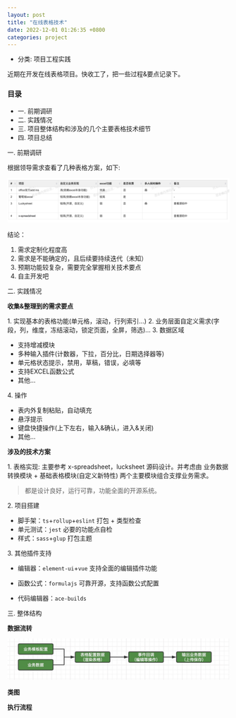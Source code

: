 ```yaml
---
layout: post
title: "在线表格技术"
date: 2022-12-01 01:26:35 +0800
categories: project
---
```


- 分类: 项目工程实践

近期在开发在线表格项目。快收工了，把一些过程&要点记录下。

### 目录

- 一. 前期调研
- 二. 实践情况
- 三. 项目整体结构和涉及的几个主要表格技术细节
- 四. 项目总结

<tg-tit>一. 前期调研</tg-tit>

根据领导需求查看了几种表格方案，如下:

<img class="shadow" src="/images/2022-12-01-1.jpg" >

结论：

1. 需求定制化程度高
2. 需求是不能确定的，且后续要持续迭代（未知）
3. 预期功能较复杂，需要完全掌握相关技术要点
4. 自主开发吧

<tg-tit>二. 实践情况</tg-tit>

<b>收集&整理到的需求要点</b>

<tg-p>1. 实现基本的表格功能(单元格，滚动，行列索引...)</tg-p>
<tg-p>2. 业务层面自定义需求(字段，列，维度，冻结滚动，锁定页面，全屏，筛选)...</tg-p>
<tg-p>3. 数据区域</tg-p>

- 支持增减模块
- 多种输入插件(计数器，下拉，百分比，日期选择器等)
- 单元格状态提示，禁用，草稿，错误，必填等
- 支持EXCEL函数公式
- 其他...

<tg-p>4. 操作</tg-p>

- 表内外复制粘贴，自动填充
- 悬浮提示
- 键盘快捷操作(上下左右，输入&确认，进入&关闭)
- 其他...

<b>涉及的技术方案</b>

<tg-p>1. 表格实现: 主要参考 x-spreadsheet，lucksheet 源码设计。并考虑由 业务数据转换模块 + 基础表格模块(自定义新特性) 两个主要模块组合支撑业务需求。</tg-p>

> 都是设计良好，运行可靠，功能全面的开源系统。

<tg-p>2. 项目搭建</tg-p>

- 脚手架：`ts`+`rollup`+`eslint` 打包 + 类型检查
- 单元测试：`jest` 必要的功能点自检
- 样式：`sass`+`glup` 打包主题

<tg-p>3. 其他插件支持</tg-p>

- 编辑器：`element-ui`+`vue` 支持全面的编辑插件功能

- 函数公式：`formulajs` 可靠开源，支持函数公式配置

- 代码编辑器：`ace-builds`

<tg-tit>三. 整体结构</tg-tit>

<b>数据流转</b>

<img class="shadow" src="/images/2022-12-01-2.jpg" >

<b>类图</b>

<b>执行流程</b>
